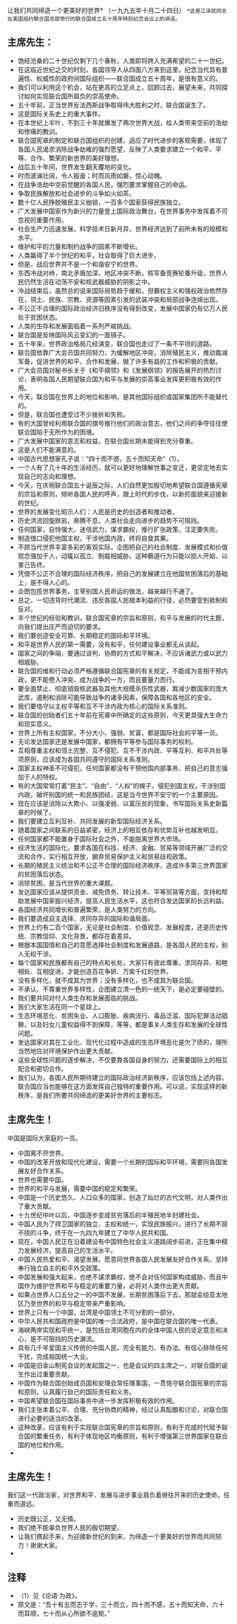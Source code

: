 让我们共同缔造一个更美好的世界*（一九九五年十月二十四日）
`*这是江泽民同志在美国组约联合国总部举行的联合国成立五十周年特别纪念会议上的讲话。`## 主席先生：- 饱经沧桑的二十世纪仅剩下几个春秋，人类即将跨入充满希望的二十一世纪。- 在这临近世纪之交的时刻，各国领导人从四面八方来到这里，纪念当代具有普遍性、权威性的政府间国际组织——联合国成立五十周年，是很有意义的。- 我们可以利用这个机会，站在更高的立足点上，回顾过去，展望未来，共同探讨如何实现联合国所肩负的崇高使命。- 五十年前，正当世界反法西斯战争取得伟大胜利之时，联合国诞生了。- 这是国际关系史上的重大事件。- 在本世纪上半叶，不到三十年就爆发了两次世界大战，给人类带来空前的浩劫和惨痛的教训。- 联合国宪章的制定和联合国组织的创建，适应了时代进步的客观需要，体现了各国人民渴求消除战争劫难的强烈愿望，反映了人类要求建立一个和平、平等、合作、繁荣的新世界的美好理想。- 战后五十年间，世界发生翻天覆地的变化。- 时而波澜壮阔，令人振奋；时而风雨如磐，惊心动魄。- 在战争浩劫中空前觉醒的各国人民，强烈要求掌握自己的命运。- 争取民族解放和社会进步的斗争如火如茶。- 数十亿人民挣脱殖民主义枷锁，一百多个国家获得民族独立。- 广大发展中国家作为新兴的力量登上国际政治舞台，在世界事务中发挥着不可忽视的重要作用。- 社会生产力迅速发展，科学技术日新月异，世界经济达到了前所未有的规模和水平。- 维护和平的力量和制约战争的因素不断增长。- 人类赢得了半个世纪的和平，社会取得了巨大进步。- 但是，战后世界并不是一个和谐安宁的世界。- 东西冷战对峙，南北矛盾加深，地区冲突不断，核军备竞赛轮番升级，世界人民仍然生活在动荡不安和核武器威胁的阴影之中。- 冷战结束后，虽然总的说来国际局势趋于缓和，但霸权主义和强权政治依然存在，领土、民族、宗教、资源等因素引发的武装冲突和局部战争连绵出现。- 不公正不合理的国际政治经济旧秩序没有得到改变，发展中国家仍有亿万人民处于贫困状态。- 人类的生存和发展面临着一系列严峻挑战。- 联合国是反映国际风云变幻的一面镜子。- 五十年来，世界政治格局几经演变，联合国也走过了一条不平坦的道路。- 联合国依靠广大会员国共同努力，为缓解地区冲突，消除殖民主义，推动裁减军备，促进世界的和平、合作和发展，做了许多有益的工作和积极的贡献。- 广大会员国对秘书长关于《和平纲领》和《发展纲领》的报告展开的热烈讨论，表明各国人民期望联合国为和平与发展的崇高事业发挥更积极有效的作用。- 今天，联合国在世界上的地位和影响，是其他国际组织或国家集团所不能替代的。- 但是，联合国也遭受过不少挫折和失败。- 有的大国曾经利用联合国的旗号推行他们的政治意志，他们之间的争夺往往使联合国陷于无所作为的困境。- 广大发展中国家的意志和权益，在联合国长期未能得到充分尊重。- 这是人们不能满意的。- 中国古代思想家孔子说：“四十而不惑，五十而知天命”（1）。- 一个人有了几十年的生活经历，就可以更好地理解世事之变迁，更坚定地去实现自己的志向和理想。- 今天，在庆祝联合国五十诞辰之际，人们自然更加殷切地希望联合国遵循宪章的宗旨和原则，倾听各国人民的呼声，跟上时代的步伐，以新的面貌来迎接新的世纪。- 世界的发展变化昭示人们：人民是历史的创造者和推动者。- 历史洪流回旋跌宕，奔腾不息，人类社会走向进步的趋势不可阻挡。- 任何国家，自恃强大，迷信武力，谋求霸权，推行扩张政策，注定要失败。- 制造借口侵犯他国主权，干涉他国内政，终将自食其果。- 不顾当代世界丰富多彩的客观实际，企图把自己的社会制度、发展模式和价值观念强加于人，动辄以孤立、制裁相威胁，这种霸道行为只能以损人开始、以害己告终。- 凭借不公正不合理的国际经济秩序，把自己的发展建立在他国贫困落后的基础上，是不得人心的。- 企图包揽世界事务，主宰别国人民命运的做法，越来越行不通了。- 总之，一切违背时代潮流、违反各国人民根本利益的行径，必然要受到抵制和反对。- 半个世纪的经验和教训，联合国宪章的宗旨和原则，和平与发展的时代主题，向我们提出庄严而迫切的要求。- 我们要创造安全可靠、长期稳定的国际和平环境。- 和平是世界人民的第一需要，没有和平，任何建设事业都无从谈起。- 国家之间的争端，要通过谈判、协商的方式和平解决，不应诉诸武力或以武力相威胁。- 联合国的维和行动必须严格遵循联合国宪章的有关规定，不能成为变相干预内政，更不能卷入冲突、成为战争的一方，而且要量力而行。- 要全面禁止、彻底销毁核武器及其他大规模杀伤性武器，裁减少数国家的庞大武库，遏制和消除可能导致战争的诸多因素，保障各国和各地区的安全。- 我们要恪守以主权平等和互不干涉内政为核心的国际关系准则。- 联合国的创始者们五十年前在宪章中所确定的这些原则，今天更具强大生命力和现实意义。- 世界上所有主权国家，不分大小、强弱、贫富，都是国际社会的平等一员。- 无论发达国家还是发展中国家，都拥有平等参与国际事务的权利。- 互相尊重主权和领土完整、互不侵犯、互不干涉内政、平等互利、和平共处等项原则，应该成为各国共同遵守的国际关系准则。- 国家主权神圣不可侵犯，任何国家都没有干预他国内部事务、把自己的意志强加于人的特权。- 有的大国常常打着“民主”、“自由”、“人权”的幌子，侵犯别国主权，干涉别国内政，破坏别国的统一和民族团结，这是当今世界不安宁的一个主要原因。- 现在应该是消除以大欺小、以强凌弱、以富压贫的现象，书写国际关系史新篇章的时候了。- 我们要建立互利互补、共同发展的新型国际经济关系。- 随着国家之间联系的日益紧密，经济上的相互依存和优势互补也越发明显。- 任何国家都不能置身于国际社会之外，不能脱离世界大市场。- 经济生活的国际化，要求各国在科技、经济、金融、贸易等领域开展广泛的交流和合作，实行相互开放，摒弃贸易保护主义和贸易歧视政策。- 长期的殖民主义统治和不公正不合理的国际经济秩序，造成许多第三世界国家的贫困落后状态。- 消除贫困，是当代世界的重大课题。- 发达国家应该从提供资金、减免债务、转让技术、平等贸易等方面，支持和帮助发展中国家振兴经济，提高人民生活水平，这也符合发达国家的长远利益。- 各国经济共同增长和普遍繁荣，是人类努力的方向。- 我们要造成自主选择、求同存异的国际和谐局面。- 世界上约有二百个国家，无论是社会制度、价值观念、发展程度，还是历史传统、宗教信仰、文化背景，都存在着差异。- 根据本国国情和自己的意愿选择社会制度和发展道路，是各国人民的主权，别人无权干涉。- 每个国家和民族都有自己的特点和长处，大家只有彼此尊重、求同存异、和睦相处、互相促进，才能创造百花争妍、万紫千红的世界。- 没有多样化，就不成其为世界；没有多样化，也不成其为联合国。- 不承认、不尊重世界多样性，企图建立清一色的一统天下，是必定要碰壁的。- 我们要共同对付人类生存和发展面临的挑战。- 我们大家生活在同一个星球上。- 生态环境恶化、贫困失业、人口膨胀、疾病流行、毒品泛滥、国际犯罪活动猖獗，以及妇女儿童权益得不到保障，等等，都是事关人类生存和发展的全球性问题。- 发达国家对其在工业化、现代化过程中造成的生态环境恶化是欠了债的，理所当然地应对环境保护作出更大贡献。- 这些全球性问题的逐步解决，不仅要靠各国自身的努力，还需要国际上的相互配合和密切合作。- 我们认为，各国人民所期待建立的国际政治经济新秩序，应该包括上述内容。联合国应当也能够在这方面发挥自己独特的重要作用。可以说，实现这样的新秩序，是我们所要共同缔造的更美好世界的主要标志。## 主席先生！中国是国际大家庭的一员。- 中国离不开世界。- 中国的改革开放和现代化建设，需要一个长期的国际和平环境，需要同各国发展友好合作关系。- 世界也需要中国。- 世界的和平与发展，需要中国的稳定和繁荣。- 中国是一个历史悠久、人口众多的国家，创造了灿烂的古代文明，对人类作出了重大贡献。- 十九世纪中叶以后，中国逐步变成贫穷落后的半殖民地半封建社会。- 中国人民为了捍卫国家的独立、主权和统一，实现民族振兴，进行了长期不屈不挠的斗争，终于在一九四九年建立了中华人民共和国。- 现在，中国人民正在沿着建设有中国特色社会主义道路阔步前进，正在集中精力发展经济，提高自己的生活水平。- 中国人民热爱和平，渴望发展，愿意同世界各国人民发展友好合作关系，坚持奉行独立自主的和平外交政策。- 中国发展和强大起来，也绝不谋求霸权，绝不会对任何国家构成威胁，而且中国作为维护世界和平与稳定的重要力量，必将对人类作出更大贡献。- 如果占世界人口五分之一的中国不发展，长期贫困落后下去，那就会给亚太地区乃至世界的和平与稳定带来严重影响。- 世界上只有一个中国，台湾是中国领土不可分割的一部分。- 中华人民共和国政府是中国的唯一合法政府，是中国在联合国的唯一代表。- 海峡两岸实现和平统一，是包括台湾同胞在内的全体中国人民的坚定意志和决心，是不可阻挡的历史潮流。- 具有几千年爱国主义传统的中国人民，完全有能力、有办法、有信心排除任何干扰，完成祖国统一大业。- 中国是旧金山制宪会议的发起国之一，也是会议的四主席之一，对联合国的诞生作出过重要贡献。- 中国作为联合国创始成员国和安理会常任理事国，一贯恪守联合国宪章的宗旨和原则，认真履行自己的国际责任和义务。- 中国希望联合国在国际事务中进一步发挥积极有效的作用。- 我们主张本着公平、合理、充分协商的精神，经过认真酝酿和讨论，对联合国进行必要的适当的改革。- 这种改革，应该有利于实现联合国宪章的宗旨和原则，有利于完成时代赋予联合国的繁重任务，有利于体现地区均衡原则，有利于增强第三世界国家在联合国的地位和作用。- ## 主席先生！我们这一代政治家，对世界和平、发展与进步事业肩负着继往开来的历史使命，任重而道远。- 历史既公正，又无情。- 我们绝不能辜负世界人民的殷切期望。- 让我们携起手来，为迎接新世纪的到来，为缔造一个更美好的世界而共同努力！谢谢大家。- ## 注释- （1）见《论语·为政》。- 原文是：“吾十有五而志于学，三十而立，四十而不感，五十而知天命，六十而耳顺，七十而从心所欲不逾矩。”